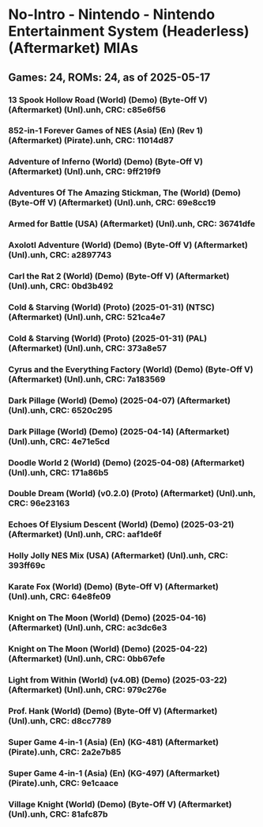 # No-Intro - Nintendo - Nintendo Entertainment System (Headerless) (Aftermarket) MIAs
## Games: 24, ROMs: 24, as of 2025-05-17

### 13 Spook Hollow Road (World) (Demo) (Byte-Off V) (Aftermarket) (Unl).unh, CRC: c85e6f56
### 852-in-1 Forever Games of NES (Asia) (En) (Rev 1) (Aftermarket) (Pirate).unh, CRC: 11014d87
### Adventure of Inferno (World) (Demo) (Byte-Off V) (Aftermarket) (Unl).unh, CRC: 9ff219f9
### Adventures Of The Amazing Stickman, The (World) (Demo) (Byte-Off V) (Aftermarket) (Unl).unh, CRC: 69e8cc19
### Armed for Battle (USA) (Aftermarket) (Unl).unh, CRC: 36741dfe
### Axolotl Adventure (World) (Demo) (Byte-Off V) (Aftermarket) (Unl).unh, CRC: a2897743
### Carl the Rat 2 (World) (Demo) (Byte-Off V) (Aftermarket) (Unl).unh, CRC: 0bd3b492
### Cold & Starving (World) (Proto) (2025-01-31) (NTSC) (Aftermarket) (Unl).unh, CRC: 521ca4e7
### Cold & Starving (World) (Proto) (2025-01-31) (PAL) (Aftermarket) (Unl).unh, CRC: 373a8e57
### Cyrus and the Everything Factory (World) (Demo) (Byte-Off V) (Aftermarket) (Unl).unh, CRC: 7a183569
### Dark Pillage (World) (Demo) (2025-04-07) (Aftermarket) (Unl).unh, CRC: 6520c295
### Dark Pillage (World) (Demo) (2025-04-14) (Aftermarket) (Unl).unh, CRC: 4e71e5cd
### Doodle World 2 (World) (Demo) (2025-04-08) (Aftermarket) (Unl).unh, CRC: 171a86b5
### Double Dream (World) (v0.2.0) (Proto) (Aftermarket) (Unl).unh, CRC: 96e23163
### Echoes Of Elysium Descent (World) (Demo) (2025-03-21) (Aftermarket) (Unl).unh, CRC: aaf1de6f
### Holly Jolly NES Mix (USA) (Aftermarket) (Unl).unh, CRC: 393ff69c
### Karate Fox (World) (Demo) (Byte-Off V) (Aftermarket) (Unl).unh, CRC: 64e8fe09
### Knight on The Moon (World) (Demo) (2025-04-16) (Aftermarket) (Unl).unh, CRC: ac3dc6e3
### Knight on The Moon (World) (Demo) (2025-04-22) (Aftermarket) (Unl).unh, CRC: 0bb67efe
### Light from Within (World) (v4.0B) (Demo) (2025-03-22) (Aftermarket) (Unl).unh, CRC: 979c276e
### Prof. Hank (World) (Demo) (Byte-Off V) (Aftermarket) (Unl).unh, CRC: d8cc7789
### Super Game 4-in-1 (Asia) (En) (KG-481) (Aftermarket) (Pirate).unh, CRC: 2a2e7b85
### Super Game 4-in-1 (Asia) (En) (KG-497) (Aftermarket) (Pirate).unh, CRC: 9e1caace
### Village Knight (World) (Demo) (Byte-Off V) (Aftermarket) (Unl).unh, CRC: 81afc87b

